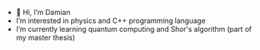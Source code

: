 - 👋 Hi, I’m Damian
- I’m interested in physics and C++ programming language
- I’m currently learning quantum computing and Shor's algorithm (part of my master thesis)
<!--- 
- 💞️ I’m looking to collaborate on ... 
- 📫 How to reach me ...
[<img align="left" alt="linked-in" src="[https://img.shields.io/badge/linkedin-%230077B5.svg?&style=for-the-badge&logo=linkedin&logoColor=white](https://img.shields.io/badge/linkedin-%230077B5.svg?&style=for-the-badge&logo=linkedin&logoColor=white)" />]([https://www.linkedin.com/in/mohammad-faisal-2665b5134](https://www.linkedin.com/in/mohammad-faisal-2665b5134))
--->

<!---
damianWu/damianWu is a ✨ special ✨ repository because its `README.md` (this file) appears on your GitHub profile.
You can click the Preview link to take a look at your changes.
--->
